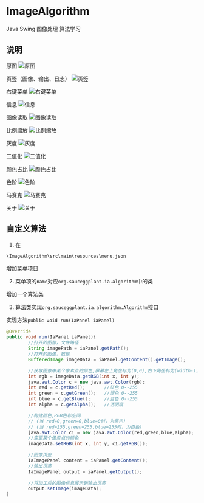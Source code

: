 # ImageAlgorithm
Java Swing 图像处理 算法学习

## 说明

原图
![原图](image/原图.png)

页签（图像、输出、日志）
![页签](image/日志.png)

右键菜单
![右键菜单](image/右键菜单.png)

信息
![信息](image/信息.png)

图像读取
![图像读取](image/图像读取.png)

比例缩放
![比例缩放](image/图像比例缩放.png)

灰度
![灰度](image/灰度.png)

二值化
![二值化](image/二值化.png)

颜色占比
![颜色占比](image/颜色比例调整.png)

色阶
![色阶](image/色阶.png)

马赛克
![马赛克](image/马赛克.png)

关于
![关于](image/关于.png)

## 自定义算法

1. 在
```
\ImageAlgorithm\src\main\resources\menu.json
```
增加菜单项目

2. 菜单项的`name`对应`org.sauceggplant.ia.algorithm`中的类

增加一个算法类

3. 算法类实现`org.sauceggplant.ia.algorithm.Algorithm`接口

实现方法`public void run(IaPanel iaPanel)`
```java
@Override
public void run(IaPanel iaPanel){
        //打开的图像，文件路径
        String imagePath = iaPanel.getPath();
        //打开的图像，数据
        BufferedImage imageData = iaPanel.getContent().getImage();

        //获取图像中某个像素点的颜色,屏幕左上角坐标为(0,0),右下角坐标为(width-1,height-1)
        int rgb = imageData.getRGB(int x, int y);
        java.awt.Color c = new java.awt.Color(rgb);
        int red = c.getRed();       //红色 0--255
        int green = c.getGreen();   //绿色 0--255
        int blue = c.getBlue();     //蓝色 0--255
        int alpha = c.getAlpha();   //透明度

        //构建颜色,RGB色彩空间
        // (当 red=0,green=0,blue=0时，为黑色)
        // (当 red=255,green=255,blue=255时，为白色)
        java.awt.Color c1 = new java.awt.Color(red,green,blue,alpha);
        //变更某个像素点的颜色
        imageData.setRGB(int x, int y, c1.getRGB());

        //图像页签
        IaImagePanel content = iaPanel.getContent();
        //输出页签
        IaImagePanel output = iaPanel.getOutput();
        
        //将加工后的图像信息展示到输出页签
        output.setImage(imageData);
}
```